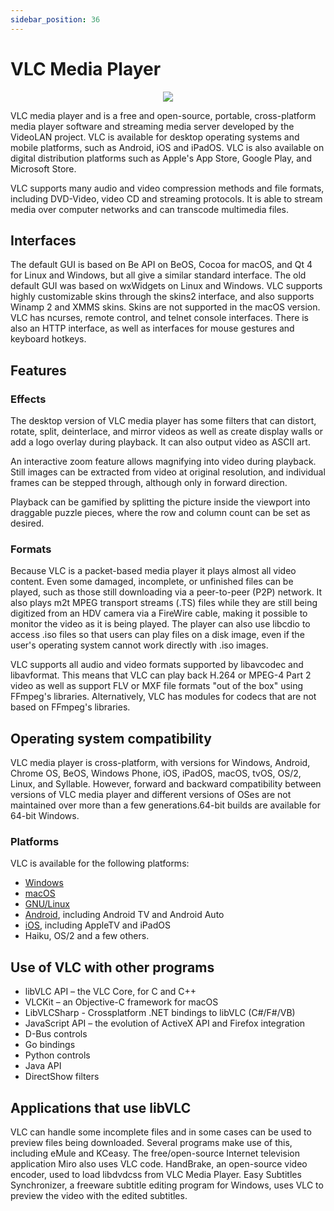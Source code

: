 ```yaml
---
sidebar_position: 36
---
```


# VLC Media Player


<p align="center">
  <img src="https://www.bleepstatic.com/content/hl-images/2021/01/20/vlc-header.jpg"/>
</p>

VLC media player  and is a free and open-source, portable, cross-platform media player software and streaming media server developed by the VideoLAN project. VLC is available 
for desktop operating systems and mobile platforms, such as Android, iOS and iPadOS. VLC is also available on digital distribution platforms such as Apple's App Store, Google
Play, and Microsoft Store.

VLC supports many audio and video compression methods and file formats, including DVD-Video, video CD and streaming protocols. It is able to stream media over computer networks
and can transcode multimedia files.

## Interfaces

The default GUI is based on Be API on BeOS, Cocoa for macOS, and Qt 4 for Linux and Windows, but all give a similar standard interface. The old default GUI was based on
wxWidgets on Linux and Windows. VLC supports highly customizable skins through the skins2 interface, and also supports Winamp 2 and XMMS skins. Skins are not supported in the 
macOS version. VLC has ncurses, remote control, and telnet console interfaces. There is also an HTTP interface, as well as interfaces for mouse gestures and
keyboard hotkeys.

## Features

### Effects
The desktop version of VLC media player has some filters that can distort, rotate, split, deinterlace, and mirror videos as well as create display walls or add a logo overlay 
during playback. It can also output video as ASCII art.

An interactive zoom feature allows magnifying into video during playback. Still images can be extracted from video at original resolution, and individual frames can be 
stepped through, although only in forward direction.

Playback can be gamified by splitting the picture inside the viewport into draggable puzzle pieces, where the row and column count can be set as desired.

### Formats
Because VLC is a packet-based media player it plays almost all video content. Even some damaged, incomplete, or unfinished files can be played, such as those still downloading 
via a peer-to-peer (P2P) network. It also plays m2t MPEG transport streams (.TS) files while they are still being digitized from an HDV camera via a FireWire cable, making it
possible to monitor the video as it is being played. The player can also use libcdio to access .iso files so that users can play files on a disk image, even if the user's 
operating system cannot work directly with .iso images.

VLC supports all audio and video formats supported by libavcodec and libavformat. This means that VLC can play back H.264 or MPEG-4 Part 2 video as well as support FLV or MXF
file formats "out of the box" using FFmpeg's libraries. Alternatively, VLC has modules for codecs that are not based on FFmpeg's libraries.

## Operating system compatibility
VLC media player is cross-platform, with versions for Windows, Android, Chrome OS, BeOS, Windows Phone, iOS, iPadOS, macOS, tvOS, OS/2, Linux, and Syllable. However, 
forward and backward compatibility between versions of VLC media player and different versions of OSes are not maintained over more than a few generations.64-bit builds are 
available for 64-bit Windows.

### Platforms
VLC is available for the following platforms:
- [Windows](https://www.videolan.org/vlc/download-windows.html) 
- [macOS](https://www.videolan.org/vlc/download-macosx.html)
- [GNU/Linux](https://www.videolan.org/vlc/#download) 
- [Android](https://www.videolan.org/vlc/download-android.html), including Android TV and Android Auto
- [iOS](https://www.videolan.org/vlc/download-ios.html), including AppleTV and iPadOS
- Haiku, OS/2 and a few others.

## Use of VLC with other programs
- libVLC API – the VLC Core, for C and C++
- VLCKit – an Objective-C framework for macOS
- LibVLCSharp - Crossplatform .NET bindings to libVLC (C#/F#/VB)
- JavaScript API – the evolution of ActiveX API and Firefox integration
- D-Bus controls
- Go bindings
- Python controls
- Java API
- DirectShow filters


## Applications that use libVLC
VLC can handle some incomplete files and in some cases can be used to preview files being downloaded. Several programs make use of this, including eMule and KCeasy.
The free/open-source Internet television application Miro also uses VLC code. HandBrake, an open-source video encoder, used to load libdvdcss from VLC Media Player.
Easy Subtitles Synchronizer, a freeware subtitle editing program for Windows, uses VLC to preview the video with the edited subtitles.
